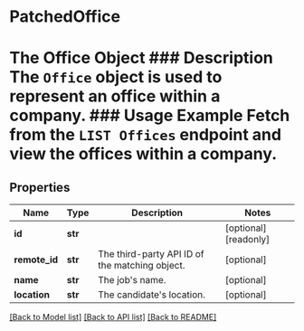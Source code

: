 # PatchedOffice

# The Office Object ### Description The `Office` object is used to represent an office within a company.  ### Usage Example Fetch from the `LIST Offices` endpoint and view the offices within a company.
## Properties
Name | Type | Description | Notes
------------ | ------------- | ------------- | -------------
**id** | **str** |  | [optional] [readonly] 
**remote_id** | **str** | The third-party API ID of the matching object. | [optional] 
**name** | **str** | The job&#39;s name. | [optional] 
**location** | **str** | The candidate&#39;s location. | [optional] 

[[Back to Model list]](../README.md#documentation-for-models) [[Back to API list]](../README.md#documentation-for-api-endpoints) [[Back to README]](../README.md)


